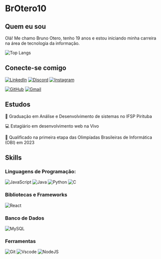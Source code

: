 # BrOtero10

## Quem eu sou
Olá! Me chamo Bruno Otero, tenho 19 anos e estou iniciando minha carreira na área de tecnologia da informação.

![Top Langs](https://github-readme-stats-git-masterrstaa-rickstaa.vercel.app/api/top-langs/?username=BrOtero10&layout=compact&bg_color=000&border_color=30A3DC&title_color=E94D5F&text_color=FFF)

## Conecte-se comigo

[![LinkedIn](https://img.shields.io/badge/LinkedIn-0077B5?style=for-the-badge&logo=linkedin&logoColor=white)](https://www.linkedin.com/in/bruno-de-almeida-otero-2460b6265/)
[![Discord](https://img.shields.io/badge/Discord-7289DA?style=for-the-badge&logo=discord&logoColor=white)](https://discord.com/channels/bruno_otero/)
[![Instagram](https://img.shields.io/badge/-Instagram-%23E4405F?style=for-the-badge&logo=instagram&logoColor=white)](https://www.instagram.com/br.otero/)

[![GitHub](https://img.shields.io/badge/GitHub-100000?style=for-the-badge&logo=github&logoColor=white)](https://github.com/BrOtero10)
[![Gmail](https://img.shields.io/badge/Gmail-333333?style=for-the-badge&logo=gmail&logoColor=red)](mailto:bruno2004.aotero@gmail.com)

## Estudos

📖 Graduação em Análise e Desenvolvimento de sistemas no IFSP Pirituba

💻 Estagiário em desenvolvimento web na Vivo

🥇 Qualificado na primeira etapa das Olimpíadas Brasileiras de Informática (OBI) em 2023



## Skills 
### Linguagens de Programação:
![JavaScript](https://img.shields.io/badge/JavaScript-F7DF1E?style=for-the-badge&logo=javascript&logoColor=black)
![Java](https://img.shields.io/badge/java-%23ED8B00.svg?style=for-the-badge&logo=openjdk&logoColor=white)
![Python](https://img.shields.io/badge/python-3670A0?style=for-the-badge&logo=python&logoColor=ffdd54)
![C](https://img.shields.io/badge/C-00599C?style=for-the-badge&logo=c&logoColor=white)

### Bibliotecas e Frameworks
![React](https://img.shields.io/badge/React-20232A?style=for-the-badge&logo=react&logoColor=61DAFB)

### Banco de Dados
![MySQL](https://img.shields.io/badge/MySQL-00000F?style=for-the-badge&logo=mysql&logoColor=white)

### Ferramentas
![Git](https://img.shields.io/badge/GIT-E44C30?style=for-the-badge&logo=git&logoColor=white)
![Vscode](https://img.shields.io/badge/Vscode-007ACC?style=for-the-badge&logo=visual-studio-code&logoColor=white)
![NodeJS](https://img.shields.io/badge/node.js-6DA55F?style=for-the-badge&logo=node.js&logoColor=white)